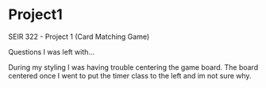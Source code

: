 # Project1
SEIR 322 - Project 1 (Card Matching Game)

Questions I was left with...

During my styling I was having trouble centering the game board.  The board centered once I went to put the timer class to the left and im not sure why.